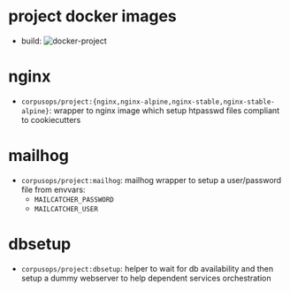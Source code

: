 # project docker images
- build: ![docker-project](https://github.com/corpusops/docker-project/workflows/.github/workflows/cicd.yml/badge.svg?branch=main)

# nginx
- `corpusops/project:{nginx,nginx-alpine,nginx-stable,nginx-stable-alpine}`: wrapper to nginx image which setup htpasswd files compliant to cookiecutters


# mailhog
- `corpusops/project:mailhog`: mailhog wrapper to setup a user/password file from envvars:
    - `MAILCATCHER_PASSWORD`
    - `MAILCATCHER_USER`

# dbsetup
- `corpusops/project:dbsetup`: helper to wait for db availability and then setup a dummy webserver to help dependent services orchestration
